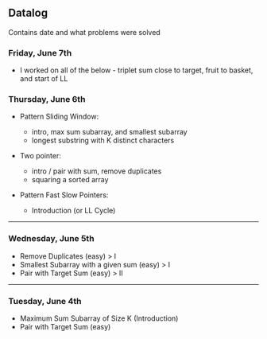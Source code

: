 ## Datalog

Contains date and what problems were solved

### Friday, June 7th

- I worked on all of the below - triplet sum close to target, fruit to basket, and start of LL

### Thursday, June 6th

- Pattern Sliding Window:
  - intro, max sum subarray, and smallest subarray
  - longest substring with K distinct characters
- Two pointer:

  - intro / pair with sum, remove duplicates
  - squaring a sorted array

- Pattern Fast Slow Pointers:
  - Introduction (or LL Cycle)

---

### Wednesday, June 5th

- Remove Duplicates (easy) > I
- Smallest Subarray with a given sum (easy) > I
- Pair with Target Sum (easy) > II

---

### Tuesday, June 4th

- Maximum Sum Subarray of Size K (Introduction)
- Pair with Target Sum (easy)
